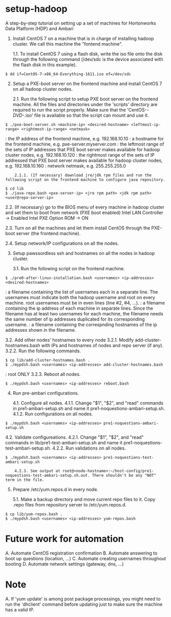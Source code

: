# setup-hadoop
A step-by-step tutorial on setting up a set of machines for Hortonworks Data Platform (HDP) and Ambari 

1. Install CentOS 7 on a machine that is in charge of installing hadoop cluster. We call this machine the "fontend machine".

   1.1. To install CentOS 7 using a flash disk, write the iso file onto the disk through the following command (/dev/sdc is the device associated with the flash disk in this example).
```
$ dd if=CentOS-7-x86_64-Everything-1611.iso of=/dev/sdc
```

2. Setup a PXE-boot server on the frontend machine and install CentOS 7 on all hadoop cluster nodes.

   2.1. Run the following script to setup PXE boot server on the frontend machine. All the files and directories under the 'scripts' directory are required to run the script properly. Make sure that the 'CentOS-*-DVD-*.iso' file is available so that the script can mount and use it.
```
$ ./pxe-boot-server.sh <machine-ip> <desired-hostname> <leftmost-ip-range> <rightmost-ip-range> <netmask>
```
<machine-ip>: the IP address of the frontend machine, e.g. 192.168.10.10
<desired-hostname>: a hostname for the frontend machine, e.g. pxe-server.myserver.com
<leftmost-ip-range>: the leftmost range of the sets of IP addresses that PXE boot server makes available for hadoop cluster nodes, e.g. 192.168.10.120
<rightmost-ip-range>: the rightmost range of the sets of IP addressed that PXE boot server makes available for hadoop cluster nodes, e.g. 192.168.10.160
<netmask>: network netmask, e.g. 255.255.255.0

        2.1.1. (If necessary) download jre/jdk rpm files and run the following script on the frontend machine to configure java repository.
```
$ cd lib
$ ./java-repo.bash <pxe-server-ip> <jre rpm path> <jdk rpm path> <user@repo-server-ip>
```

   2.2. (If necessary) go to the BIOS menu of every machine in hadoop cluster and set them to boot from network (PXE boot enabled)
Intel LAN Controller -> Enabled
Intel PXE Option ROM -> ON

   2.3. Turn on all the machines and let them install CentOS through the PXE-boot server (the frontend machine).

   2.4. Setup network/IP configurations on all the nodes.

3. Setup pawssordless ssh and hostnames on all the nodes in hadoop cluster.

   3.1. Run the following script on the frontend machine.
```
$ ./pre0-after-linux-installation.bash <usernames> <ip-addresses> <desired-hostnames>
```
<usernames>: a filename containing the list of usernames each in a separate line. The usernames must indicate both the hadoop username and root on every machine. root usernames must be in even lines (line #2, #4, ...).
<ip-addresses>: a filename containing the ip address of each machine in separate lines. Since the <usernames> filename has at least two usernames for each machine, the <ip-addressess> filename needs the same number of ip addresses duplicated for its corresponding username.
<desired-hostnames>: a filename containing the correspnding hostnames of the ip addresses shown in the <ip-addresses> filename.
 
   3.2. Add other nodes' hostnames to every node
        3.2.1. Modify add-cluster-hostnames.bash with IPs and hostnames of nodes and repo server (if any).
        3.2.2. Run the following commands.
```
$ cp lib/add-cluster-hostnames.bash .
$ ./mypdsh.bash <usernames> <ip-addresses> add-cluster-hostnames.bash
```
<usernames>: root ONLY
        3.2.3. Reboot all nodes.
```
$ ./mypdsh.bash <usernames> <ip-addresses> reboot.bash
```

4. Run pre-ambari configurations.

   4.1. Configure all nodes.
        4.1.1. Change "$1", "$2", and "read" commands in pre1-ambari-setup.sh and name it pre1-noquestions-ambari-setup.sh.
        4.1.2. Run configurations on all nodes.
```
$ ./mypdsh.bash <usernames> <ip-addresses> pre1-noquestions-ambari-setup.sh
```

   4.2. Validate configureations.
        4.2.1. Change "$1", "$2", and "read" commands in lib/pre1-test-ambari-setup.sh and name it pre1-noquestions-test-ambari-setup.sh.
        4.2.2. Run validations on all nodes.
```
$ ./mypdsh.bash <usernames> <ip-addresses> pre1-noquestions-test-ambari-setup.sh
```
        4.2.3. See output at root@<node-hostname>:~/host-config/pre1-noquestions-test-ambari-setup.sh.out. There shouldn't be any "NOT" term in the file.

5. Prepare /etc/yum.repos.d in every node.

   5.1. Make a backup directory and move current repo files to it. Copy .repo files from repository server to /etc/yum.repos.d.
```
$ cp lib/yum-repos.bash .
$ ./mypdsh.bash <usernames> <ip-addresses> yum-repos.bash
```

# Future work for automation
A. Automate CentOS registration confirmation
B. Automate answering to boot up questions (location, ...)
C. Automate creating usernames throughout booting
D. Automate network settings (gateway, dns, ...)

# Note
A. If 'yum update' is among post package processings, you might need to run the 'dhclient' command before updating just to make sure the machine has a valid IP. 

